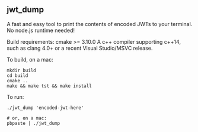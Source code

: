 jwt_dump
--------

A fast and easy tool to print the contents of encoded JWTs to your terminal.  No node.js runtime needed!

Build requirements:
cmake >= 3.10.0
A c++ compiler supporting c++14, such as clang 4.0+ or a recent Visual Studio/MSVC release.

To build, on a mac:
```
mkdir build
cd build
cmake ..
make && make tst && make install
```

To run:
```
./jwt_dump 'encoded-jwt-here'

# or, on a mac:
pbpaste | ./jwt_dump
```
